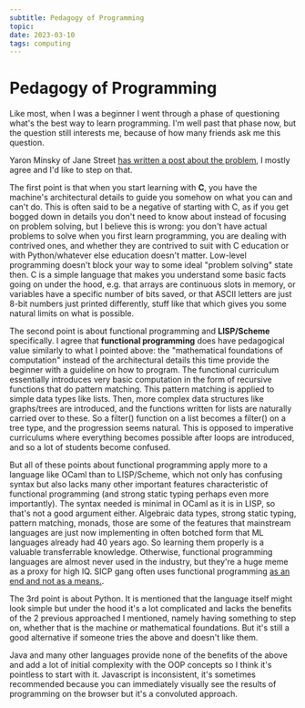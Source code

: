 ```yaml
---
subtitle: Pedagogy of Programming
topic:
date: 2023-03-10
tags: computing
---
```


# Pedagogy of Programming
Like most, when I was a beginner I went through a phase of questioning what's the best way to learn programming. I'm well past that phase now, but the question still interests me, because of how many friends ask me this question.

Yaron Minsky of Jane Street [has written a post about the problem](https://blog.janestreet.com/how-to-choose-a-teaching-language/), I mostly agree and I'd like to step on that.

The first point is that when you start learning with **C**, you have the machine's architectural details to guide you somehow on what you can and can't do. This is often said to be a negative of starting with C, as if you get bogged down in details you don't need to know about instead of focusing on problem solving, but I believe this is wrong: you don't have actual problems to solve when you first learn programming, you are dealing with contrived ones, and whether they are contrived to suit with C education or with Python/whatever else education doesn't matter. Low-level programming doesn't block your way to some ideal "problem solving" state then. C is a simple language that makes you understand some basic facts going on under the hood, e.g. that arrays are continuous slots in memory, or variables have a specific number of bits saved, or that ASCII letters are just 8-bit numbers just printed differently, stuff like that which gives you some natural limits on what is possible.

The second point is about functional programming and **LISP/Scheme** specifically. I agree that **functional programming** does have pedagogical value similarly to what I pointed above: the "mathematical foundations of computation" instead of the architectural details this time provide the beginner with a guideline on how to program. The functional curriculum essentially introduces very basic computation in the form of recursive functions that do pattern matching. This pattern matching is applied to simple data types like lists. Then, more complex data structures like graphs/trees are introduced, and the functions written for lists are naturally carried over to these. So a filter() function on a list becomes a filter() on a tree type, and the progression seems natural. This is opposed to imperative curriculums where everything becomes possible after loops are introduced, and so a lot of students become confused.

But all of these points about functional programming apply more to a language like OCaml than to LISP/Scheme, which not only has confusing syntax but also lacks many other important features characteristic of functional programming (and strong static typing perhaps even more importantly). The syntax needed is minimal in OCaml as it is in LISP, so that's not a good argument either. Algebraic data types, strong static typing, pattern matching, monads, those are some of the features that mainstream languages are just now implementing in often botched form that ML languages already had 40 years ago. So learning them properly is a valuable transferrable knowledge. Otherwise, functional programming languages are almost never used in the industry, but they're a huge meme as a proxy for high IQ. SICP gang often uses functional programming [as an end and not as a means.](https://blog.janestreet.com/do-you-use-fp-as-a-means-rather-than-an-end/).

The 3rd point is about Python. It is mentioned that the language itself might look simple but under the hood it's a lot complicated and lacks the benefits of the 2 previous approached I mentioned, namely having something to step on, whether that is the machine or mathematical foundations. But it's still a good alternative if someone tries the above and doesn't like them.

Java and many other languages provide none of the benefits of the above and add a lot of initial complexity with the OOP concepts so I think it's pointless to start with it. Javascript is inconsistent, it's sometimes recommended because you can immediately visually see the results of programming on the browser but it's a convoluted approach.
